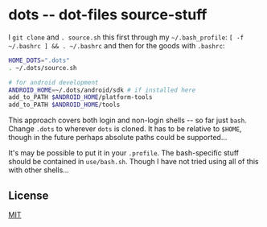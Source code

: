 # dots -- dot-files source-stuff

I `git clone` and `. source.sh` this first through my `~/.bash_profile`:
`[ -f ~/.bashrc ] && . ~/.bashrc` and then for the goods with `.bashrc`:

```bash
HOME_DOTS=".dots"
. ~/.dots/source.sh

# for android development
ANDROID_HOME=~/.dots/android/sdk # if installed here
add_to_PATH $ANDROID_HOME/platform-tools
add_to_PATH $ANDROID_HOME/tools
```

This approach covers both login and non-login shells -- so far just `bash`.
Change `.dots` to wherever `dots` is cloned.  It has to be relative to `$HOME`,
though in the future perhaps absolute paths could be supported...

It's may be possible to put it in your `.profile`.
The bash-specific stuff should be contained in `use/bash.sh`.
Though I have not tried using all of this with other shells...

## License

[MIT](http://orlin.mit-license.org)
